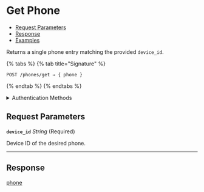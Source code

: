 # Get Phone

- [Request Parameters](./#request-parameters)
- [Response](./#response)
- [Examples](./#examples)

Returns a single phone entry matching the provided `device_id`.

{% tabs %}
{% tab title="Signature" %}
```
POST /phones/get ⇒ { phone }
```
{% endtab %}
{% endtabs %}

<details>

<summary>Authentication Methods</summary>

- API key
- Personal access token
  <br>Must also include the `seam-workspace` header in the request.

To learn more, see [Authentication](https://docs.seam.co/latest/api/authentication).
</details>

## Request Parameters

**`device_id`** *String* (Required)

Device ID of the desired phone.

---


## Response

[phone](./)

